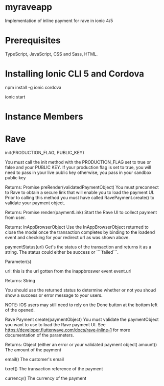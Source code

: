 # myraveapp
Implementation of inline payment for rave in ionic 4/5

# Prerequisites

TypeScript,
JavaScript,
CSS and Sass,
HTML.

# Installing Ionic CLI 5 and Cordova
npm install -g ionic cordova

ionic start


# Instance Members
# Rave
init(PRODUCTION_FLAG, PUBLIC_KEY)

You must call the init method with the PRODUCTION_FLAG set to true or false and your PUBLIC KEY. If your production flag is set to true, you will need to pass in your live public key otherwise, you pass in your sandbox public key

Returns: Promise
preRender(validatedPaymentObject) You must preconnect to Rave to obtain a secure link that will enable you to load the payment UI. Prior to calling this method you must have called RavePayment.create() to validate your payment object.

Returns: Promise
render(paymentLink) Start the Rave UI to collect payment from user.

Returns: InAppBrowserObject
Use the InAppBrowserObject returned to close the modal once the transaction completes by binding to the loadend event and checking for your redirect url as was shown above.

paymentStatus(url) Get's the status of the transaction and returns it as a string. The status could either be success or ````failed```.

Parameter(s)

url: this is the url gotten from the inappbroswer event event.url

Returns: String

You should use the returned status to determine whether or not you shoud show a success or error message to your users.

NOTE: IOS users may still need to rely on the Done button at the bottom left of the opened.

Rave Payment
create(paymentObject) You must validate the paymentObject you want to use to load the Rave payment UI. See https://developer.flutterwave.com/docs/rave-inline-1 for more documentation of the parameters.

Returns: Object (either an error or your validated payment object)
amount() The amount of the payment

email() The customer's email

txref() The transaction reference of the payment

currency() The currency of the payment
